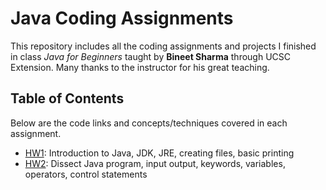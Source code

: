 # Java Coding Assignments
This repository includes all the coding assignments and projects I finished in class *Java for Beginners* taught by **Bineet Sharma** through UCSC Extension. Many thanks to the instructor for his great teaching.

## Table of Contents
Below are the code links and concepts/techniques covered in each assignment.

- [HW1](https://github.com/HonglingLei/Java-Coding-Assignments/tree/master/HW1_Intro_to_Java): Introduction to Java, JDK, JRE, creating files, basic printing
- [HW2](https://github.com/HonglingLei/Java-Coding-Assignments/tree/master/HW2_Datatypes_IO_Operators): Dissect Java program, input output, keywords, variables, operators, control statements
